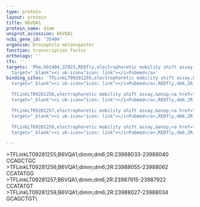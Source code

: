 ```yaml
---
type: protein
layout: protein
title: B6VQA1
protein_name: dimm
uniprot_accession: B6VQA1
ncbi_gene_id: '35404'
organism: Drosophila melanogaster
function: transcription factor
orthologs: ''
tfs: ''
targets: 'Phm,O01404,37823,REDfly,electrophoretic mobility shift assay,&ensp;<a href="https://www.ncbi.nlm.nih.gov/pubmed/?term=20965965%5Buid%5D+OR+17967878%5Buid%5D"
  target="_blank"><i uk-icon="icon: link"></i>Pubmed</a>'
binding_sites: 'TFLinkLT09281255,electrophoretic mobility shift assay,&ensp;<a href="https://www.ncbi.nlm.nih.gov/pubmed/?term=17967878;20965965%5Buid%5D"
  target="_blank"><i uk-icon="icon: link"></i>Pubmed</a>,REDfly,dm6,2R,23988033,23988040,NA

  TFLinkLT09281256,electrophoretic mobility shift assay,&ensp;<a href="https://www.ncbi.nlm.nih.gov/pubmed/?term=17967878;20965965%5Buid%5D"
  target="_blank"><i uk-icon="icon: link"></i>Pubmed</a>,REDfly,dm6,2R,23988055,23988062,NA

  TFLinkLT09281257,electrophoretic mobility shift assay,&ensp;<a href="https://www.ncbi.nlm.nih.gov/pubmed/?term=17967878;20965965%5Buid%5D"
  target="_blank"><i uk-icon="icon: link"></i>Pubmed</a>,REDfly,dm6,2R,23987915,23987922,NA

  TFLinkLT09281258,electrophoretic mobility shift assay,&ensp;<a href="https://www.ncbi.nlm.nih.gov/pubmed/?term=17967878;20965965%5Buid%5D"
  target="_blank"><i uk-icon="icon: link"></i>Pubmed</a>,REDfly,dm6,2R,23988027,23988034,NA'

---
```

\>TFLinkLT09281255;B6VQA1;dimm;dm6;2R:23988033-23988040\CCAGCTGC\\>TFLinkLT09281256;B6VQA1;dimm;dm6;2R:23988055-23988062\CCATATGG\\>TFLinkLT09281257;B6VQA1;dimm;dm6;2R:23987915-23987922\CCATATGT\\>TFLinkLT09281258;B6VQA1;dimm;dm6;2R:23988027-23988034\GCAGCTGT\
